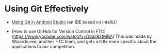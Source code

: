 # Using Git Effectively

* [Using Git in Android Studio](https://youtu.be/QfmYUiXMs2E) \(an IDE based on IntelliJ\)

* [How to use GitHub for Version Control in FTC] (https://www.youtube.com/watch?v=D6aiIB2tMBA) This was made by Wizards.exe, another FTC team, and gets a little more specific about the applications to our competition.
